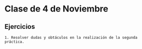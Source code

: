 Clase de 4 de Noviembre
=====================

Ejercicios
----------

    1. Resolver dudas y obtáculos en la realización de la segunda práctica.


